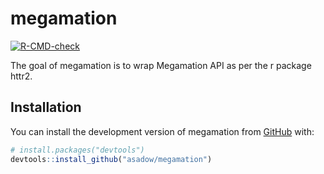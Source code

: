 
# megamation

<!-- badges: start -->

[![R-CMD-check](https://github.com/asadow/megamation/actions/workflows/R-CMD-check.yaml/badge.svg)](https://github.com/asadow/megamation/actions/workflows/R-CMD-check.yaml)
<!-- badges: end -->

The goal of megamation is to wrap Megamation API as per the r package
httr2.

## Installation

You can install the development version of megamation from
[GitHub](https://github.com/) with:

``` r
# install.packages("devtools")
devtools::install_github("asadow/megamation")
```
